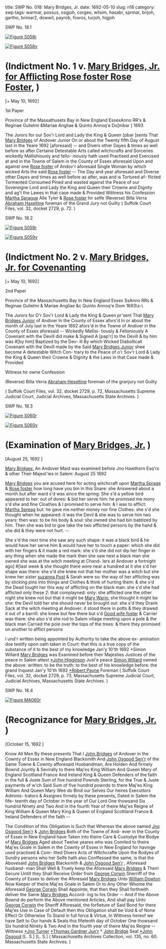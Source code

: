 title: SWP No. 018: Mary Bridges, Jr.
date: 1692-05-10
slug: n18
category: swp
tags: warmar, possus, osgjoh, corgeo, wilsim, hasabr, sprmar, brijoh, gartho, brimar2, dowwil, payrob, fosros, turjoh, higjoh




<div markdown class="doc" id="n18.1">

<div class="doc_id">SWP No. 18.1</div>



<span markdown class="figure">[![Figure S058r](archives/Suffolk/small/S058A.jpg)](archives/Suffolk/large/S058A.jpg)</span>



<span markdown class="figure">[![Figure S058v](archives/Suffolk/small/S058B.jpg)](archives/Suffolk/large/S058B.jpg)</span>


# (Indictment No. 1 v. [Mary Bridges, Jr. for Afflicting Rose foster Rose Foster,](/tag/brimar2.html) )

[+ May 10, 1692]

1st Paper 

Province of the Massathusets  Bay in New England EssexAnno RR's & Reginae Gulielmi &Mariae Angliae & Quinto Annoq'e  Do[mbar ] 1693

The Jurors for our Sov'r Lord and Lady the King & Queen  [pbar ]sents That [Mary Bridges](/tag/brimar2.html) of Andover Junior On or about the Twenty fifth Day of August last in the Yeare 1692 [aforesaid] -- and Divers  other Dayes & times as well before as after Certaine Detestable Arts  called witchcrafts and Sorceries wickedly Mallishiously and fello-  niously hath used Practised and Exercised at and in the Towne of  Salem in the County of Essex aforesaid Upon and against one [Rose foster](/tag/fosros.html) of Andov'r aforesaid Single Woman by which wicked Arts the  said [Rose foster](/tag/fosros.html) -- The Day and year aforesaid and Diverse other  Dayes and times as well before as after, was and is Tortured af-  flicted Tormented Consumed Pined and wasted against the Peace of  our Sovereigne Lord and Lady the King and Queen their Crowne  and Dignity and ag't the Lawes in that case made & Provided
Wittness his Confession   [Martha Sprague](/tag/sprmar.html) Alle Tyler  & [Rose foster](/tag/fosros.html) hir selfe (Reverse)  Billa Verra  [Abraham Haseltine](/tag/hasabr.html)  foreman of the  Grand Jury  not Guilty ( Suffolk Court Files, vol. 32, docket 2729, p. 72. )

</div>



<div markdown class="doc" id="n18.2">

<div class="doc_id">SWP No. 18.2</div>



<span markdown class="figure">[![Figure S059r](archives/Suffolk/small/S059A.jpg)](archives/Suffolk/large/S059A.jpg)</span>



<span markdown class="figure">[![Figure S059v](archives/Suffolk/small/S059B.jpg)](archives/Suffolk/large/S059B.jpg)</span>


# (Indictment No. 2 v. [Mary Bridges, Jr. for Covenanting](/tag/brimar2.html)

[+ May 10, 1692]

2nd Paper 

Province of the Massachusetts  Bay In New England Essex SsAnno RRs & Reginae Gulielmi & Mariae Angliae &c Quinto Annoq'e  Dom 1693\s-\

The Jurors for O'r Sov'r Lord & Lady the King & Queen pr'sent That  [Mary Bridges Junior](/tag/brimar2.html) of Andiver In the County of Essex afors'd In or  about the month of July last in the Yeare 1692 afors'd in the Towne  of Andiver in the County of Essex aforesaid -- Wickedly Mallisi-  tiously & Felloniously A Covenant with the Devill did make & Signed  A [pap'r] to the Devill & by him was #[by him] Baptized by the Dev-  ill By which Wicked Diabollicall Covenant with the Devill made by  the Said [Mary Bridges Junior](/tag/brimar2.html) shee become A detestable Witch Con-  trary to the Peace of o'r Sov'r Lord & Lady the King & Queen their  Crowne & Dignity & the Laws in that Case made & Provided

Witness hir owne  Confession

(Reverse)  Billa Verra  [Abraham Heseltine](/tag/hasabr.html)  foreman of the  granjury  not Guilty

( Suffolk Court Files, vol. 32, docket 2729, p. 72, Massachusetts Supreme Judicial Court, Judicial Archives, Massachusetts State Archives. )


</div>



<div markdown class="doc" id="n18.3">

<div class="doc_id">SWP No. 18.3</div>



<span markdown class="figure">[![Figure S060r](archives/Suffolk/small/S060A.jpg)](archives/Suffolk/large/S060A.jpg)</span>



<span markdown class="figure">[![Figure S060v](archives/Suffolk/small/S060B.jpg)](archives/Suffolk/large/S060B.jpg)</span>


# (Examination of [Mary Bridges, Jr.](/tag/brimar2.html) )

[August 25, 1692 ]

[Mary Bridges:](/tag/brimar2.html) An Andover Maid was examined before Jno Hawthorn  Esq'rs & other Their Majest'ies in Salem: August 25 1692 

[Mary Bridges](/tag/brimar2.html) you are acused here for acting witchcraft upon [Martha Sprage](/tag/sprmar.html) & [Rose foster](/tag/fosros.html) how long have you bin in this Snare: she  Answered about a month but after ward s'd was since the spring: She   s'd a yellow bird appeared to her: out of dores: & bid her serve him:  he promised me mony s'd she and fine Cloathes & I promised to  serve him: & I was to afflict: [Martha Spreag](/tag/sprmar.html) but: he gave me neither  money nor fine Clothes: she s'd she thought when he appeared: it  was the Devil & she was to serve him two years: then was: to be his  body & soul: she owned she had bin babtized by him. Then she was  bid to goe take the two afflicted persons by the hand & she did  & they were not hurt. --

She s'd the next time she saw any such shape: it was a black bird  & he would have her serve him & would have her to touch a paper:  which she did with her fingers & it made a red mark: she s'd she did  not dip her finger in any thing when she made the mark then she saw  next a black man she owned she was at the witch meeting at Chand-  lers at Andover a fortnight ago] #[last week & she thought there were near a hundred at  it she s'd her shape was there: she s'd she knew not that her mother  was a witch but she knew her sister [suzanna Post](/tag/possus.html) & Sarah were so:  the way of her afflicting was by sticking pins into things and Clothes  & think of hurting them: & she s'd the Dead tought her this way of  afflicting on the black man: she s'd she had afflicted only these 2:  that complayned: only: she afflicted one the other night she knew  not but that it might be [Mary Warin:](/tag/warmar.html) she thought it might be she:  the Devil told her she should never be brought out: she s'd they  Drank Sack at the witch meeting at Andover: it stood there in potts  & they drawed it out of a barrill: she knew but few there but s'd  [Good wife foster](/tag/fosros.html) & Carrier was there: she also s'd she rod to Salem  village meeting upon a pole & the black man Carried the pole over  the tops of the trees: & there they promised on another to afflict  persons

I und'r written being appointed by Authority to take the above ex-  amination doe testify upon oath taken in Court: that this is a true  copy of the substance of it to the best of my knowledge Jan'y 10'th  1692
*Simon Willard  [Mary Bridges](/tag/brimar2.html) was Examined before their Majesties Justices of the  peace in Salem attest [*John Higginson](/tag/higjoh.html) Just'e peace  [Simon Willard](/tag/wilsim.html) owned the above: written: to be the truth: to the best  of his knowledge before: the grand Inquest Jan'y 10'th 1692 [*Robert Payne](/tag/payrob.html)  Foreman ( Suffolk Court Files, vol. 32, docket 2729, p. 73, Massachusetts Supreme Judicial Court, Judicial Archives, Massachusetts State Archives. )

</div>



<div markdown class="doc" id="n18.4">

<div class="doc_id">SWP No. 18.4</div>



<span markdown class="figure">[![Figure MA060r](archives/MA135/small/MA060r.jpg)](archives/MA135/large/MA060r.jpg)</span>


# (Recognizance for [Mary Bridges, Jr.](/tag/brimar2.html) )

[October 15, 1692 ]

Know All Men By these presents That I [John Bridges](/tag/brijoh.html) of Andover in  the Cownty of Essex in New England Blacksmith And [John Osgood Sen'r](/tag/osgjoh.html) of the Same Towne & Cownty afforesaid Husbandman, Are  Holden And firmely Bownd Joyntly & Sevirally to there Maj'es King  William And Queen Mary of England Scottland France And Ireland  King & Queen Defenders of the faith in the full & Juste Sum of five  hundrid Pownds Sterling, for the True & Juste payments of w'ch  Said Sum of five hundrid pownds to there Maj'es King William And  Queen Mary Wee do Bind our Selves Our heires Executtors Adminis-  trators & Assignes firmely by these presents, Dated in Salem the fife-  teenth day of October in the year of Our Lord One thowsand Six  hundrid Ninety and Two And in the fourth Year of theire Maj'es  Reigne of King William & Queen Mary King & Queen of England  Scottland France & Ireland Defenders of the faith --

The Condition of this Obligation is Such that Whereas the above  named [Jno Osgood Sen'r](/tag/osgjoh.html) & [John Bridges](/tag/brijoh.html) Both of the Towne of And-  ever in the County of Essex in New England have Taken into theire  Care & Custodye the Bodye of [Mary Bridges](/tag/brimar2.html) Aged about Twelve  yeares who was Comited to theire Maj'es Goale in Salem in the  Cownty of Essex in New England for havinge used practised & Com-  itted Divers Acts of Witchcrafte Upon the Bodyes of Sundry persons  who her Selfe hath also Conffessed the same, is that the Abovesaid  [John Bridges](/tag/brijoh.html) Blacksmith & [John Osgood Sen'r](/tag/osgjoh.html) , Aforesaid husband-  man Shall Well & Truely keep the Aforesaid [Mary Bridges](/tag/brimar2.html) & Them  Secure Untill they Shall Receive Order from [George Corwin](/tag/corgeo.html) Sherriff  of the Cownty of Essex to deliver the Aforesaid [Mary Bridges](/tag/brimar2.html) Unto  [William Dowton](/tag/dowwil.html) Now Keeper of theire Maj'es Goale in Salem Or to  Any Other Whome the Aforesaid [George Corwin](/tag/corgeo.html) Shall Appointe,   that then they Shall forthwith deliver the Same [Mary Bridges](/tag/brimar2.html) Accord-  ing to his Order -- And if the Above Bownd do perform the Above  mentioned Articles, And shall pay Unto [George Corwin](/tag/corgeo.html) the Sheriff  Afforesaid, the forfieture of Said Bond for there Maj'es Use in Case  of Default then this Obligation shall be Void & of None Effect Or  Otherwise To Stand in full force & Virtue, In Wittness hereof we  have Sett to Our hands & Seals this fifetenth day of October One  thowsand Six hundrid Ninety & Two And in the fourth year of theire  Maj'es Reigne --
Wittness  [*Jno Turner](/tag/turjoh.html)  [*Thomas Gardner Jun'r](/tag/gartho.html)  * [John Bridge](/tag/brijoh.html)  Seal  [*John Osgood](/tag/osgjoh.html)  [L. S.]  [L. S.] ( Massachusetts Archives Collection, vol. 135, no. 60. Massachusetts State Archives. )

</div>

